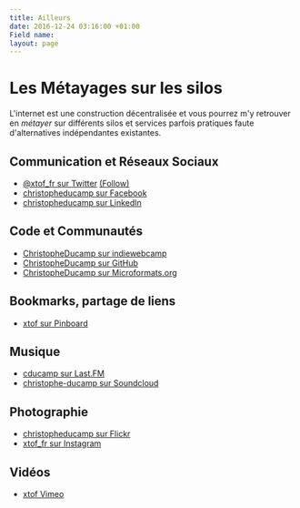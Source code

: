 ```yaml
---
title: Ailleurs
date: 2016-12-24 03:16:00 +01:00
Field name: 
layout: page
---
```


# Les Métayages sur les silos 

L'internet est une construction décentralisée et vous pourrez m'y retrouver en *métayer* sur différents silos et services parfois pratiques faute d'alternatives indépendantes existantes. 

## Communication et Réseaux Sociaux 

* <a rel="me" href="https://twitter.com/xtof_fr">@xtof_fr sur Twitter</a> <a class="twitter-follow-button" href="https://twitter.com/xtof_fr" data-show-count="false" data-show-screen-name="false">(Follow)</a>
* <a rel="me" href="https://facebook.com/christopheducamp">christopheducamp sur Facebook</a>
* <a rel="me" href="https://linkedin.com/in/christopheducamp">christopheducamp sur LinkedIn</a>

## Code et Communautés 

* <a rel="me" href="https://indieweb.org/User:christopheducamp.com">ChristopheDucamp sur indiewebcamp</a>
* <a rel="me" href="https://github.com/christopheducamp">ChristopheDucamp sur GitHub</a>
* <a rel="me" href="https://microformats.org/wiki/User:ChristopheDucamp">ChristopheDucamp sur Microformats.org</a>


## Bookmarks, partage de liens

* <a rel="me" href="http://pinboard.in/u:xtof">xtof sur Pinboard</a>

## Musique

* <a rel="me" href="http://last.fm/users/cducamp">cducamp sur Last.FM</a>
* <a rel="me" href="http://soundcloud.com/christophe-ducamp">christophe-ducamp sur Soundcloud</a>

## Photographie 

* <a rel="me" href="https://flickr.com/photos/christopheducamp">christopheducamp sur Flickr</a>
* <a rel="me" href="https://instagram.com/xtof_fr">xtof_fr sur Instagram</a>

## Vidéos

* <a rel="me" href="https://vimeo.com/xtof">xtof Vimeo</a>
